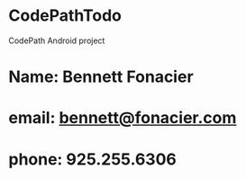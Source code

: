 # CodePathTodo
CodePath Android project

# Name: Bennett Fonacier
# email: bennett@fonacier.com
# phone: 925.255.6306


